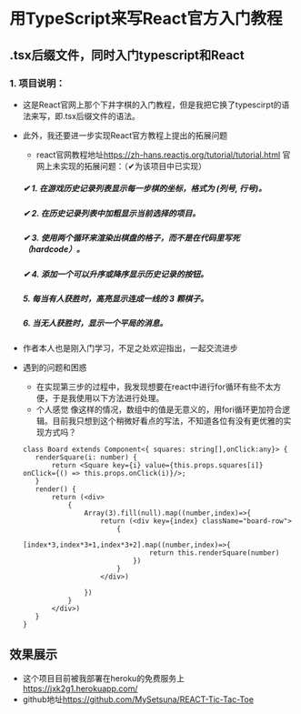 # 用TypeScript来写React官方入门教程

## .tsx后缀文件，同时入门typescript和React

### 1. 项目说明：
 - 这是React官网上那个下井字棋的入门教程，但是我把它换了typescirpt的语法来写，即.tsx后缀文件的语法。
 - 此外，我还要进一步实现React官方教程上提出的拓展问题
    - react官网教程地址<https://zh-hans.reactjs.org/tutorial/tutorial.html>
    官网上未实现的拓展问题：（✔为该项目中已实现）
    ##### ✔ 1. 在游戏历史记录列表显示每一步棋的坐标，格式为 (列号, 行号)。
    ##### ✔ 2. 在历史记录列表中加粗显示当前选择的项目。
    ##### ✔ 3. 使用两个循环来渲染出棋盘的格子，而不是在代码里写死（hardcode）。
    ##### ✔ 4. 添加一个可以升序或降序显示历史记录的按钮。
    ##### 5. 每当有人获胜时，高亮显示连成一线的 3 颗棋子。
    ##### 6. 当无人获胜时，显示一个平局的消息。
    
 - 作者本人也是刚入门学习，不足之处欢迎指出，一起交流进步
 - 遇到的问题和困惑
    - 在实现第三步的过程中，我发现想要在react中进行for循环有些不太方便，于是我使用以下方法进行处理。
    - 个人感觉 像这样的情况，数组中的值是无意义的，用fori循环更加符合逻辑。目前我只想到这个稍微好看点的写法，不知道各位有没有更优雅的实现方式吗？
    ````tsx
   class Board extends Component<{ squares: string[],onClick:any}> {
       renderSquare(i: number) {
           return <Square key={i} value={this.props.squares[i]} onClick={() => this.props.onClick(i)}/>;
       }
       render() {
           return (<div>
               {
                   Array(3).fill(null).map((number,index)=>{
                       return (<div key={index} className="board-row">
                           {
                               [index*3,index*3+1,index*3+2].map((number,index)=>{
                                   return this.renderSquare(number)
                               })
                           }
                       </div>)
   
                   })
               }
           </div>)
       }
   }
   ````

## 效果展示
   - 这个项目目前被我部署在heroku的免费服务上<https://jxk2g1.herokuapp.com/>
   - github地址<https://github.com/MySetsuna/REACT-Tic-Tac-Toe>
